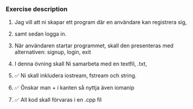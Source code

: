 ### Exercise description

1. Jag vill att ni skapar ett program där en användare kan registrera sig, 

2. samt sedan logga in. 

3. När användaren startar programmet, skall den presenteras med alternativen: signup, login, exit

4. I denna övning skall Ni samarbeta med en textfil, .txt,

5. ✅ Ni skall inkludera iostream, fstream och string.

6. ✅ Önskar man + i kanten så nyttja även iomanip

7. ✅ All kod skall förvaras i en .cpp fil
